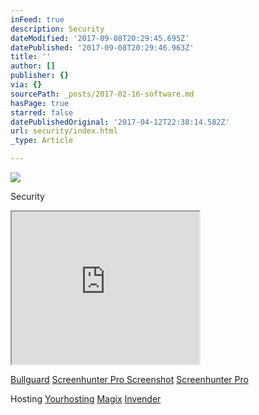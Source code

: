 ```yaml
---
inFeed: true
description: Security
dateModified: '2017-09-08T20:29:45.695Z'
datePublished: '2017-09-08T20:29:46.963Z'
title: ''
author: []
publisher: {}
via: {}
sourcePath: _posts/2017-02-16-software.md
hasPage: true
starred: false
datePublishedOriginal: '2017-04-12T22:38:14.582Z'
url: security/index.html
_type: Article

---
```

![](https://the-grid-user-content.s3-us-west-2.amazonaws.com/1f9d0d74-bfa7-4f33-b88a-5f094eaca0a8.jpg)

Security

<iframe src="https://the-grid.github.io/ed-userhtml/?g=eJy1kc1LxDAQxe_9K2LuNu0uKnTbil-goOhhL57KtJlNwuajpLPE_e_tqosIHvU082CY93u8-uT2-Wb9-nLHNDnbZvVxIMg2y7IamI64abgmGishUkp5v7NW7SDKfAhOEIlLouZsURRduejK5fLivOyujzeMICqkhne9Bb_lbW2cYlMcfr4MDiLl3ooHBwon4WXfmc-VNKpopEjGb9F6ACemsKEEEcU3yugVZ2Bno_v10yOjHYVowHI20d5iw5ORpKuyKMa3lUajNB0Em1UfosRYFauZTUDLfg99NeAkTcThQPkvoWB2OP2y-Ms0WS36IPdzqeKj3Hf_Hajz" height="244" style=""></iframe>

[Bullguard][0]
[Screenhunter Pro Screenshot][1]
[Screenhunter Pro][1]

Hosting
[Yourhosting][2]
[Magix][3]
[Invender][4]

[0]: http://www.bullguard.com/tt/?tt=5200_12_133761_Bullguard
[1]: https://shopper.mycommerce.com/checkout/cart/add/15926-1?affiliate=622592
[2]: http://www.yourhosting.nl/goto.php?afid=12028103
[3]: http://www.magix.com/ap/tradetracker/?tt=2074_12_133761_Magix&r=%2F
[4]: http://www.invender.nl/ttiv/index.php?tt=352_12_133761_Invender&r=%2F